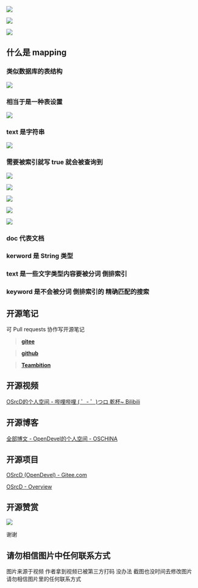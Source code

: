 ![](https://tcs.teambition.net/storage/312135cffc77ed8b20d2f2e875f9de333bcf?Signature=eyJhbGciOiJIUzI1NiIsInR5cCI6IkpXVCJ9.eyJBcHBJRCI6IjU5Mzc3MGZmODM5NjMyMDAyZTAzNThmMSIsIl9hcHBJZCI6IjU5Mzc3MGZmODM5NjMyMDAyZTAzNThmMSIsIl9vcmdhbml6YXRpb25JZCI6IiIsImV4cCI6MTYxMDI4NDM3NCwiaWF0IjoxNjA5Njc5NTc0LCJyZXNvdXJjZSI6Ii9zdG9yYWdlLzMxMjEzNWNmZmM3N2VkOGIyMGQyZjJlODc1ZjlkZTMzM2JjZiJ9.ev2ZXqtYoYd7-_5HOGZgvQoKmT8bZwOsdkLixjzj15M&download=image.png "")

![](https://tcs.teambition.net/storage/31215f02f597f1325bd38b2a6bf0853b29b1?Signature=eyJhbGciOiJIUzI1NiIsInR5cCI6IkpXVCJ9.eyJBcHBJRCI6IjU5Mzc3MGZmODM5NjMyMDAyZTAzNThmMSIsIl9hcHBJZCI6IjU5Mzc3MGZmODM5NjMyMDAyZTAzNThmMSIsIl9vcmdhbml6YXRpb25JZCI6IiIsImV4cCI6MTYxMDI4NDM3NCwiaWF0IjoxNjA5Njc5NTc0LCJyZXNvdXJjZSI6Ii9zdG9yYWdlLzMxMjE1ZjAyZjU5N2YxMzI1YmQzOGIyYTZiZjA4NTNiMjliMSJ9.qzRcfVWzD6BfCvLqg5YF25ZsoYccvGVJn9_2Xm08hF0&download=image.png "")

![](https://tcs.teambition.net/storage/3121418ca014cc26fda3015a904f7746ce16?Signature=eyJhbGciOiJIUzI1NiIsInR5cCI6IkpXVCJ9.eyJBcHBJRCI6IjU5Mzc3MGZmODM5NjMyMDAyZTAzNThmMSIsIl9hcHBJZCI6IjU5Mzc3MGZmODM5NjMyMDAyZTAzNThmMSIsIl9vcmdhbml6YXRpb25JZCI6IiIsImV4cCI6MTYxMDI4NDM3NCwiaWF0IjoxNjA5Njc5NTc0LCJyZXNvdXJjZSI6Ii9zdG9yYWdlLzMxMjE0MThjYTAxNGNjMjZmZGEzMDE1YTkwNGY3NzQ2Y2UxNiJ9.5m4zC18M_yhIzId8wzZhoeGrlAYLZrXlr66ZbJWm2eg&download=image.png "")

## 什么是 mapping

### 类似数据库的表结构

![](https://tcs.teambition.net/storage/3121db708ec7564f261237021b6405d81cb3?Signature=eyJhbGciOiJIUzI1NiIsInR5cCI6IkpXVCJ9.eyJBcHBJRCI6IjU5Mzc3MGZmODM5NjMyMDAyZTAzNThmMSIsIl9hcHBJZCI6IjU5Mzc3MGZmODM5NjMyMDAyZTAzNThmMSIsIl9vcmdhbml6YXRpb25JZCI6IiIsImV4cCI6MTYxMDI4NDM3NCwiaWF0IjoxNjA5Njc5NTc0LCJyZXNvdXJjZSI6Ii9zdG9yYWdlLzMxMjFkYjcwOGVjNzU2NGYyNjEyMzcwMjFiNjQwNWQ4MWNiMyJ9.m8g5OvhdMMz8ujk39uJcAJU5gM2c1f39c6a1mXBKOIs&download=image.png "")

### 相当于是一种表设置

![](https://tcs.teambition.net/storage/3121d13e26d6439217738448e9dfd2bbb8d3?Signature=eyJhbGciOiJIUzI1NiIsInR5cCI6IkpXVCJ9.eyJBcHBJRCI6IjU5Mzc3MGZmODM5NjMyMDAyZTAzNThmMSIsIl9hcHBJZCI6IjU5Mzc3MGZmODM5NjMyMDAyZTAzNThmMSIsIl9vcmdhbml6YXRpb25JZCI6IiIsImV4cCI6MTYxMDI4NDM3NCwiaWF0IjoxNjA5Njc5NTc0LCJyZXNvdXJjZSI6Ii9zdG9yYWdlLzMxMjFkMTNlMjZkNjQzOTIxNzczODQ0OGU5ZGZkMmJiYjhkMyJ9.nLMdVAJEnqqZa5_GR7T89ZHkOntd7P57CLLWN35_nXc&download=image.png "")

### text 是字符串

![](https://tcs.teambition.net/storage/312132d57780213c84813084e4aaaa6fc267?Signature=eyJhbGciOiJIUzI1NiIsInR5cCI6IkpXVCJ9.eyJBcHBJRCI6IjU5Mzc3MGZmODM5NjMyMDAyZTAzNThmMSIsIl9hcHBJZCI6IjU5Mzc3MGZmODM5NjMyMDAyZTAzNThmMSIsIl9vcmdhbml6YXRpb25JZCI6IiIsImV4cCI6MTYxMDI4NDM3NCwiaWF0IjoxNjA5Njc5NTc0LCJyZXNvdXJjZSI6Ii9zdG9yYWdlLzMxMjEzMmQ1Nzc4MDIxM2M4NDgxMzA4NGU0YWFhYTZmYzI2NyJ9.tOUAHVDt-B3FlvIKONZdiU-3d8hMGTqy9uzyQ8rjKnU&download=image.png "")

### 需要被索引就写 true 就会被查询到

![](https://tcs.teambition.net/storage/31214825a709a9726bae74073327877aee26?Signature=eyJhbGciOiJIUzI1NiIsInR5cCI6IkpXVCJ9.eyJBcHBJRCI6IjU5Mzc3MGZmODM5NjMyMDAyZTAzNThmMSIsIl9hcHBJZCI6IjU5Mzc3MGZmODM5NjMyMDAyZTAzNThmMSIsIl9vcmdhbml6YXRpb25JZCI6IiIsImV4cCI6MTYxMDI4NDM3NCwiaWF0IjoxNjA5Njc5NTc0LCJyZXNvdXJjZSI6Ii9zdG9yYWdlLzMxMjE0ODI1YTcwOWE5NzI2YmFlNzQwNzMzMjc4NzdhZWUyNiJ9.A93UJciYAEz5Jqlq9NqTz_ZL1OijCkCJKrHMPs9uAbg&download=image.png "")

![](https://tcs.teambition.net/storage/3121004c7f1bc084a832eaa091e5793a33c7?Signature=eyJhbGciOiJIUzI1NiIsInR5cCI6IkpXVCJ9.eyJBcHBJRCI6IjU5Mzc3MGZmODM5NjMyMDAyZTAzNThmMSIsIl9hcHBJZCI6IjU5Mzc3MGZmODM5NjMyMDAyZTAzNThmMSIsIl9vcmdhbml6YXRpb25JZCI6IiIsImV4cCI6MTYxMDI4NDM3NCwiaWF0IjoxNjA5Njc5NTc0LCJyZXNvdXJjZSI6Ii9zdG9yYWdlLzMxMjEwMDRjN2YxYmMwODRhODMyZWFhMDkxZTU3OTNhMzNjNyJ9.5wbFonfImSUd6LM6IASMZlgSw-EaBeLgrRIkhWRRA38&download=image.png "")

![](https://tcs.teambition.net/storage/31216398b7c9deac02910f98de4f9573809d?Signature=eyJhbGciOiJIUzI1NiIsInR5cCI6IkpXVCJ9.eyJBcHBJRCI6IjU5Mzc3MGZmODM5NjMyMDAyZTAzNThmMSIsIl9hcHBJZCI6IjU5Mzc3MGZmODM5NjMyMDAyZTAzNThmMSIsIl9vcmdhbml6YXRpb25JZCI6IiIsImV4cCI6MTYxMDI4NDM3NCwiaWF0IjoxNjA5Njc5NTc0LCJyZXNvdXJjZSI6Ii9zdG9yYWdlLzMxMjE2Mzk4YjdjOWRlYWMwMjkxMGY5OGRlNGY5NTczODA5ZCJ9.W2Sji5mkePK7f62ZgROZu48iBEgB23PW7k_SO0mxjoA&download=image.png "")

![](https://tcs.teambition.net/storage/31217293cb84b911b13837d23bd4b28c65d1?Signature=eyJhbGciOiJIUzI1NiIsInR5cCI6IkpXVCJ9.eyJBcHBJRCI6IjU5Mzc3MGZmODM5NjMyMDAyZTAzNThmMSIsIl9hcHBJZCI6IjU5Mzc3MGZmODM5NjMyMDAyZTAzNThmMSIsIl9vcmdhbml6YXRpb25JZCI6IiIsImV4cCI6MTYxMDI4NDM3NCwiaWF0IjoxNjA5Njc5NTc0LCJyZXNvdXJjZSI6Ii9zdG9yYWdlLzMxMjE3MjkzY2I4NGI5MTFiMTM4MzdkMjNiZDRiMjhjNjVkMSJ9.RR65SzuERTJCKe1O3Gt7JEWBwtUE4zON8TEn5Enjcg0&download=image.png "")

![](https://tcs.teambition.net/storage/3121821908eb2a0b135d995c7c194134491c?Signature=eyJhbGciOiJIUzI1NiIsInR5cCI6IkpXVCJ9.eyJBcHBJRCI6IjU5Mzc3MGZmODM5NjMyMDAyZTAzNThmMSIsIl9hcHBJZCI6IjU5Mzc3MGZmODM5NjMyMDAyZTAzNThmMSIsIl9vcmdhbml6YXRpb25JZCI6IiIsImV4cCI6MTYxMDI4NDM3NCwiaWF0IjoxNjA5Njc5NTc0LCJyZXNvdXJjZSI6Ii9zdG9yYWdlLzMxMjE4MjE5MDhlYjJhMGIxMzVkOTk1YzdjMTk0MTM0NDkxYyJ9.TDcHMlvcnjRBWokS_fxrcs5J1GHjqKcV-LWKpcBXeyI&download=image.png "")

### doc 代表文档

### kerword 是 String 类型



### text 是一些文字类型内容要被分词 倒排索引

### keyword 是不会被分词 倒排索引的 精确匹配的搜索



































## 开源笔记

可 Pull requests 协作写开源笔记

> [__gitee__](https://gitee.com/opendevel/java-for-linux)

> [__github__](https://github.com/OSrcD/java-for-linux)

> [__Teambition__](https://tburl.in/lPhmsyaa)

## 开源视频

[OSrcD的个人空间 - 哔哩哔哩 ( ゜- ゜)つロ 乾杯~ Bilibili](https://space.bilibili.com/77266754)

## 开源博客

[全部博文 - OpenDevel的个人空间 - OSCHINA](https://my.oschina.net/u/4675154?tab=newest&catalogId=0)

## 开源项目

[OSrcD (OpenDevel) - Gitee.com](https://gitee.com/OpenDevel)

[OSrcD - Overview](https://github.com/OSrcD)

## 开源赞赏

![](https://tcs.teambition.net/storage/3121aed56e96d914e1046f3b498b493ce232?Signature=eyJhbGciOiJIUzI1NiIsInR5cCI6IkpXVCJ9.eyJBcHBJRCI6IjU5Mzc3MGZmODM5NjMyMDAyZTAzNThmMSIsIl9hcHBJZCI6IjU5Mzc3MGZmODM5NjMyMDAyZTAzNThmMSIsIl9vcmdhbml6YXRpb25JZCI6IjVmNTQ2ZDkyODI1NWU3ZjU1MzkxZmUwOSIsImV4cCI6MTYxMDI4NjMwNywiaWF0IjoxNjA5NjgxNTA3LCJyZXNvdXJjZSI6Ii9zdG9yYWdlLzMxMjFhZWQ1NmU5NmQ5MTRlMTA0NmYzYjQ5OGI0OTNjZTIzMiJ9.k6Y7AOfFSZpao78N2B2BKrEOOfCZAJu2Gwe5-6pa3KY&download=image.png "")

谢谢



## 请勿相信图片中任何联系方式

图片来源于视频 作者拿到视频已被第三方打码 没办法 截图也没时间去修改图片 请勿相信图片里的任何联系方式 

